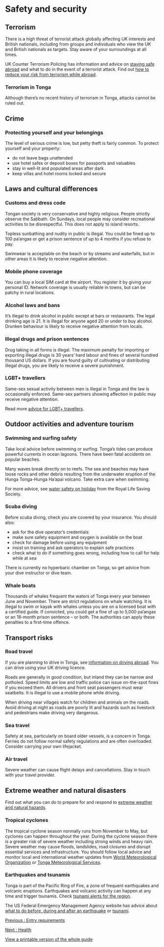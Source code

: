 # Safety and security

## Terrorism

There is a high threat of terrorist attack globally affecting UK interests and British nationals, including from groups and individuals who view the UK and British nationals as targets. Stay aware of your surroundings at all times.

UK Counter Terrorism Policing has information and advice on [staying safe abroad](https://www.counterterrorism.police.uk/safetyadvice/) and what to do in the event of a terrorist attack. Find out [how to reduce your risk from terrorism while abroad](https://www.gov.uk/guidance/reduce-your-risk-from-terrorism-while-abroad).

### Terrorism in Tonga

Although there’s no recent history of terrorism in Tonga, attacks cannot be ruled out.

## Crime

### Protecting yourself and your belongings

The level of serious crime is low, but petty theft is fairly common. To protect yourself and your property:

* do not leave bags unattended
* use hotel safes or deposit boxes for passports and valuables
* stay in well-lit and populated areas after dark
* keep villas and hotel rooms locked and secure

## Laws and cultural differences

### Customs and dress code

Tongan society is very conservative and highly religious. People strictly observe the Sabbath. On Sundays, local people may consider recreational activities to be disrespectful. This does not apply to island resorts.

Topless sunbathing and nudity in public is illegal. You could be fined up to 100 pa’angas or get a prison sentence of up to 4 months if you refuse to pay.

Swimwear is acceptable on the beach or by streams and waterfalls, but in other areas it is likely to receive negative attention.

### Mobile phone coverage

You can buy a local SIM card at the airport. You register it by giving your personal ID. Network coverage is usually reliable in towns, but can be patchy in rural locations.

### Alcohol laws and bans

It’s illegal to drink alcohol in public except at bars or restaurants. The legal drinking age is 21. It is illegal for anyone aged 20 or under to buy alcohol. Drunken behaviour is likely to receive negative attention from locals.

### Illegal drugs and prison sentences

Drug taking in all forms is illegal. The maximum penalty for importing or exporting illegal drugs is 30 years’ hard labour and fines of several hundred thousand US dollars. If you are found guilty of cultivating or distributing illegal drugs, you are likely to receive a severe punishment.

### LGBT+ travellers

Same-sex sexual activity between men is illegal in Tonga and the law is occasionally enforced. Same-sex partners showing affection in public may receive negative attention.

Read more [advice for LGBT+ travellers](https://www.gov.uk/lesbian-gay-bisexual-and-transgender-foreign-travel-advice).

## Outdoor activities and adventure tourism

### Swimming and surfing safety

Take local advice before swimming or surfing. Tonga’s tides can produce powerful currents in ocean lagoons. There have been fatal accidents on popular beaches.

Many waves break directly on to reefs. The sea and beaches may have loose rocks and other debris resulting from the underwater eruption of the Hunga Tonga-Hunga Ha’apai volcano. Take extra care when swimming.

For more advice, see [water safety on holiday](https://www.rlss.org.uk/safety-on-holiday) from the Royal Life Saving Society.

### Scuba diving

Before scuba diving, check you are covered by your insurance. You should also:

* ask for the dive operator’s credentials
* make sure safety equipment and oxygen is available on the boat
* check for damage before using any equipment
* insist on training and ask operators to explain safe practices
* check what to do if something goes wrong, including how to call for help while at sea

There is currently no hyperbaric chamber on Tonga, so get advice from your dive instructor or dive team.

### Whale boats

Thousands of whales frequent the waters of Tonga every year between June and November. There are strict regulations on whale watching. It is illegal to swim or kayak with whales unless you are on a licensed boat with a certified guide. If convicted, you could get a fine of up to 5,000 pa’angas or an 18-month prison sentence – or both. The authorities can apply these penalties to a first-time offence.

## Transport risks

### Road travel

If you are planning to drive in Tonga, see [information on driving abroad](https://www.gov.uk/driving-abroad). You can drive using your UK driving licence.

Roads are generally in good condition, but inland they can be narrow and potholed. Speed limits are low and traffic police can issue on-the-spot fines if you exceed them. All drivers and front seat passengers must wear seatbelts. It is illegal to use a mobile phone while driving.

When driving near villages watch for children and animals on the roads. Avoid driving at night as roads are poorly lit and hazards such as livestock and pedestrians make driving very dangerous.

### Sea travel

Safety at sea, particularly on board older vessels, is a concern in Tonga. Ferries do not follow normal safety regulations and are often overloaded. Consider carrying your own lifejacket.

### Air travel

Severe weather can cause flight delays and cancellations. Stay in touch with your travel provider.

## Extreme weather and natural disasters

Find out what you can do to prepare for and respond to [extreme weather and natural hazards](https://www.gov.uk/guidance/tropical-cyclones).

### Tropical cyclones

The tropical cyclone season normally runs from November to May, but cyclones can happen throughout the year. During the cyclone season there is a greater risk of severe weather including strong winds and heavy rain. Severe weather may cause floods, landslides, road closures and disrupt essential services and infrastructure. You should follow local advice and monitor local and international weather updates from [World Meteorological Organization](http://severe.worldweather.org/) or [Tonga Meteorological Services](https://met.gov.to/).

### Earthquakes and tsunamis

Tonga is part of the Pacific Ring of Fire, a zone of frequent earthquakes and volcanic eruptions. Earthquakes and volcanic activity can happen at any time and trigger tsunamis. Check [tsunami alerts for the region](https://tsunami.gov/).

The US Federal Emergency Management Agency website has advice about [what to do before, during and after an earthquake](https://www.ready.gov/earthquakes) or [tsunami](https://www.ready.gov/tsunamis).

[Previous
:
Entry requirements](/foreign-travel-advice/tonga/entry-requirements)

[Next
:
Health](/foreign-travel-advice/tonga/health)

[View a printable version of the whole guide](/foreign-travel-advice/tonga/print)